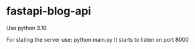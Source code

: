 # fastapi-blog-api

Use python 3.10


For stating the server use: python main.py
It starts to listen on port 8000
